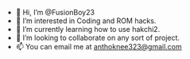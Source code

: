 - 👋 Hi, I’m @FusionBoy23
- 👀 I’m interested in Coding and ROM hacks.
- 🌱 I’m currently learning how to use hakchi2.
- 💞️ I’m looking to collaborate on any sort of project.
- 📫 You can email me at anthoknee323@gmail.com
